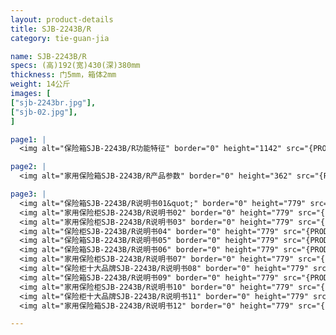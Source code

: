 ```yaml
---
layout: product-details
title: SJB-2243B/R
category: tie-guan-jia

name: SJB-2243B/R
specs: (高)192(宽)430(深)380mm
thickness: 门5mm，箱体2mm
weight: 14公斤
images: [
["sjb-2243br.jpg"],
["sjb-02.jpg"],
]

page1: |
  <img alt="保险箱SJB-2243B/R功能特征" border="0" height="1142" src="{PRODUCT_IMAGES}products/sjb-gn.jpg" width="538" />

page2: |
  <img alt="家用保险箱SJB-2243B/R产品参数" border="0" height="362" src="{PRODUCT_IMAGES}products/sjb-cpcs.jpg" width="538" />

page3: |
  <img alt="保险箱SJB-2243B/R说明书01&quot;" border="0" height="779" src="{PRODUCT_IMAGES}products/sjb-sm01.jpg" width="528" /><br />
  <img alt="家用保险柜SJB-2243B/R说明书02" border="0" height="779" src="{PRODUCT_IMAGES}products/sjb-sm02.jpg" width="528" /><br />
  <img alt="家用保险柜SJB-2243B/R说明书03" border="0" height="779" src="{PRODUCT_IMAGES}products/sjb-sm03.jpg" width="528" /><br />
  <img alt="保险柜SJB-2243B/R说明书04" border="0" height="779" src="{PRODUCT_IMAGES}products/sjb-sm04.jpg" width="528" /><br />
  <img alt="保险箱SJB-2243B/R说明书05" border="0" height="779" src="{PRODUCT_IMAGES}products/sjb-sm05.jpg" width="528" /><br />
  <img alt="保险箱SJB-2243B/R说明书06" border="0" height="779" src="{PRODUCT_IMAGES}products/sjb-sm06.jpg" width="528" /><br />
  <img alt="家用保险柜SJB-2243B/R说明书07" border="0" height="779" src="{PRODUCT_IMAGES}products/sjb-sm07.jpg" width="528" /><br />
  <img alt="保险柜十大品牌SJB-2243B/R说明书08" border="0" height="779" src="{PRODUCT_IMAGES}products/sjb-sm08.jpg" width="528" /><br />
  <img alt="保险箱SJB-2243B/R说明书09" border="0" height="779" src="{PRODUCT_IMAGES}products/sjb-sm09.jpg" width="528" /><br />
  <img alt="家用保险柜SJB-2243B/R说明书10" border="0" height="779" src="{PRODUCT_IMAGES}products/sjb-sm10.jpg" width="528" /><br />
  <img alt="保险柜十大品牌SJB-2243B/R说明书11" border="0" height="779" src="{PRODUCT_IMAGES}products/sjb-sm11.jpg" width="528" /><br />
  <img alt="家用保险箱SJB-2243B/R说明书12" border="0" height="779" src="{PRODUCT_IMAGES}products/sjb-sm12.jpg" width="528" />

---
```

